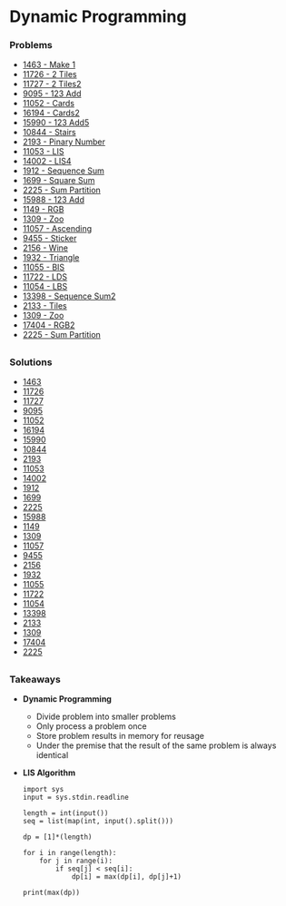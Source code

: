 # Dynamic Programming

### Problems
- [1463 - Make 1](https://www.acmicpc.net/problem/1463)
- [11726 - 2 Tiles](https://www.acmicpc.net/problem/11726)
- [11727 - 2 Tiles2](https://www.acmicpc.net/problem/1727)
- [9095 - 123 Add](https://www.acmicpc.net/problem/9095)
- [11052 - Cards](https://www.acmicpc.net/problem/11052)
- [16194 - Cards2](https://www.acmicpc.net/problem/16194)
- [15990 - 123 Add5](https://www.acmicpc.net/problem/15990)
- [10844 - Stairs](https://www.acmicpc.net/problem/10844)
- [2193 - Pinary Number](https://www.acmicpc.net/problem/2193)
- [11053 - LIS](https://www.acmicpc.net/problem/11053)
- [14002 - LIS4](https://www.acmicpc.net/problem/14002)
- [1912 - Sequence Sum](https://www.acmicpc.net/problem/1912)
- [1699 - Square Sum](https://www.acmicpc.net/problem/1699)
- [2225 - Sum Partition](https://www.acmicpc.net/problem/2225)
- [15988 - 123 Add](https://www.acmicpc.net/problem/15988)
- [1149 - RGB](https://www.acmicpc.net/problem/1149)
- [1309 - Zoo](https://www.acmicpc.net/problem/1309)
- [11057 - Ascending](https://www.acmicpc.net/problem/11507)
- [9455 - Sticker](https://www.acmicpc.net/problem/9455)
- [2156 - Wine](https://www.acmicpc.net/problem/2156)
- [1932 - Triangle](https://www.acmicpc.net/problem/1932)
- [11055 - BIS](https://www.acmicpc.net/problem/11055)
- [11722 - LDS](https://www.acmicpc.net/problem/11722)
- [11054 - LBS](https://www.acmicpc.net/problem/11054)
- [13398 - Sequence Sum2](https://www.acmicpc.net/problem/13398)
- [2133 - Tiles](https://www.acmicpc.net/problem/2133)
- [1309 - Zoo](https://www.acmicpc.net/problem/1309)
- [17404 - RGB2](https://www.acmicpc.net/problem/17404)
- [2225 - Sum Partition](https://www.acmicpc.net/problem/2225)


##

### Solutions
- [1463](./1463_make_one.py)
- [11726](./11726_2tiles.py)
- [11727](./11727_2tiles2.py)
- [9095](./9095_123_add.py)
- [11052](./11052_cards.py)
- [16194](./16194_cards2.py)
- [15990](./15990_123_add5.py)
- [10844](./10844_stairs.py)
- [2193](./2193_pinary_number.py)
- [11053](./11053_LIS.py)
- [14002](./14002_LIS4.py)
- [1912](./1912_seq_sum.py)
- [1699](./1699_sqr_sum.py)
- [2225](./2225_sum_partition.py)
- [15988](./15988_123_add3.py)
- [1149](./1149_RGB.py)
- [1309](./1309_zoo.py)
- [11057](./11057_ascending.py)
- [9455](./9455_sticker.py)
- [2156](./2156_wine.py)
- [1932](./1932_triangle.py)
- [11055](./11055_BIS.py)
- [11722](./11722_LDS.py)
- [11054](./11054_LBS.py)
- [13398](./13398_seq_sum2.py)
- [2133](./2133_tiles.py)
- [1309](./1309_zoo.py)
- [17404](./17404_RGB2.py)
- [2225](./2225_sum_partition.py)



##

### Takeaways

- **Dynamic Programming**
    - Divide problem into smaller problems
    - Only process a problem once
    - Store problem results in memory for reusage
    - Under the premise that the result of the same problem is always identical 

- **LIS Algorithm**
    ```
    import sys
    input = sys.stdin.readline

    length = int(input())
    seq = list(map(int, input().split()))

    dp = [1]*(length)   

    for i in range(length):
        for j in range(i):
            if seq[j] < seq[i]:
                dp[i] = max(dp[i], dp[j]+1)

    print(max(dp)) 
    ```